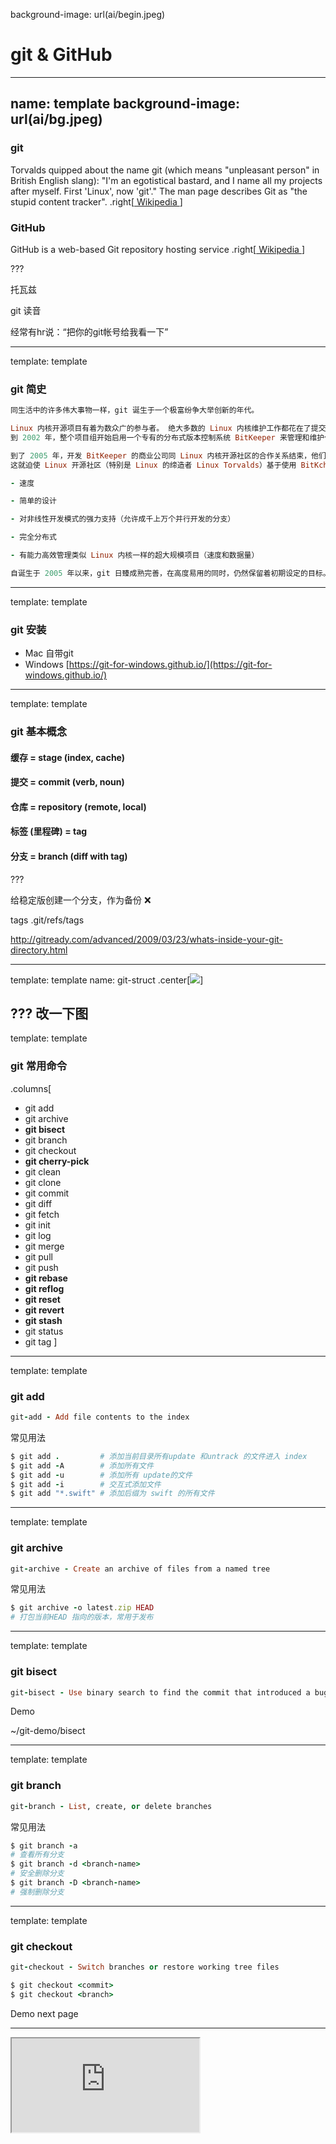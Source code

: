 background-image: url(ai/begin.jpeg)
# git & GitHub

---
name: template
background-image: url(ai/bg.jpeg)
--
### git 
Torvalds quipped about the name git (which means "unpleasant person" in British English slang): "I'm an egotistical bastard, and I name all my projects after myself. First 'Linux', now 'git'." The man page describes Git as "the stupid content tracker". 
.right[[ Wikipedia ](https://en.wikipedia.org/wiki/Git_software)]

### GitHub
GitHub is a web-based Git repository hosting service 
.right[[ Wikipedia ](https://en.wikipedia.org/wiki/GitHub)]


???

托瓦兹

git 读音

经常有hr说：“把你的git帐号给我看一下”

---
template: template
### git 简史

```ruby
同生活中的许多伟大事物一样，git 诞生于一个极富纷争大举创新的年代。

Linux 内核开源项目有着为数众广的参与者。 绝大多数的 Linux 内核维护工作都花在了提交补丁和保存归档的繁琐事务上（1991－2002年间）。
到 2002 年，整个项目组开始启用一个专有的分布式版本控制系统 BitKeeper 来管理和维护代码。

到了 2005 年，开发 BitKeeper 的商业公司同 Linux 内核开源社区的合作关系结束，他们收回了 Linux 内核社区免费使用 BitKeeper 的权力。
这就迫使 Linux 开源社区（特别是 Linux 的缔造者 Linux Torvalds）基于使用 BitKcheper 时的经验教训，开发出自己的版本系统。 他们对新的系统制订了若干目标：

- 速度

- 简单的设计

- 对非线性开发模式的强力支持（允许成千上万个并行开发的分支）

- 完全分布式

- 有能力高效管理类似 Linux 内核一样的超大规模项目（速度和数据量）

自诞生于 2005 年以来，git 日臻成熟完善，在高度易用的同时，仍然保留着初期设定的目标。 它的速度飞快，极其适合管理大项目，有着令人难以置信的非线性分支管理系统
```

---
template: template
### git 安装

- Mac 自带git
- Windows [https://git-for-windows.github.io/](https://git-for-windows.github.io/)


---
template: template
### git 基本概念

#### 缓存 = stage (index, cache)
#### 提交 = commit (verb, noun)
#### 仓库 = repository (remote, local)
#### 标签 (里程碑) = tag 
#### 分支 = branch (diff with tag)

???

给稳定版创建一个分支，作为备份 ❌

tags  .git/refs/tags

http://gitready.com/advanced/2009/03/23/whats-inside-your-git-directory.html


---
template: template
name: git-struct
.center[![](images/git-struct.png)]

???
改一下图
---
template: template
### git 常用命令

.columns[
* git add
* git archive
* **git bisect**
* git branch
* git checkout
* **git cherry-pick**
* git clean
* git clone
* git commit
* git diff
* git fetch
* git init
* git log
* git merge
* git pull
* git push
* **git rebase**
* **git reflog**
* **git reset**
* **git revert**
* **git stash**
* git status
* git tag
]

---
template: template
### git add

```ruby
git-add - Add file contents to the index
```

常见用法
```ruby
$ git add .         # 添加当前目录所有update 和untrack 的文件进入 index
$ git add -A        # 添加所有文件
$ git add -u        # 添加所有 update的文件
$ git add -i        # 交互式添加文件
$ git add "*.swift" # 添加后缀为 swift 的所有文件

```

---
template: template
### git archive

```ruby
git-archive - Create an archive of files from a named tree
```

常见用法
```ruby
$ git archive -o latest.zip HEAD
# 打包当前HEAD 指向的版本，常用于发布
```

---
template: template
### git bisect

```ruby
git-bisect - Use binary search to find the commit that introduced a bug
```

Demo

~/git-demo/bisect

---
template: template
### git branch

```ruby
git-branch - List, create, or delete branches
```

常见用法
```ruby
$ git branch -a
# 查看所有分支
$ git branch -d <branch-name>
# 安全删除分支
$ git branch -D <branch-name>
# 强制删除分支
```

---
template: template
### git checkout

```ruby
git-checkout - Switch branches or restore working tree files
```

```ruby
$ git checkout <commit>
$ git checkout <branch>
```

Demo next page

---

<iframe src="http://pcottle.github.io/learnGitBranching/?gist_level_id=e8aadd8d8b17c711d03f939b8bc1cbd6">

---
template: template
### git cherry-pick

```ruby
git-cherry-pick - Apply the changes introduced by some existing commits
```

---
template: template

<iframe src="http://pcottle.github.io/learnGitBranching/?gist_level_id=e8aadd8d8b17c711d03f939b8bc1cbd6">

???
git cherry-pick C3 C4 C7

---
template: template
### git clean
```ruby
git-clean - Remove untracked files from the working tree
```

常见用法
```ruby
$ git clean -fd
# 删除所有没有加入index 的文件
```

---
template: template
### git clone
```ruby
git-clone - Clone a repository into a new directory
```

常见用法
```ruby
$ git clone <repo-url>
$ git clone <repo-url> <folder-name>
```

---
template: template
### git commit
```ruby
git-commit - Record changes to the repository
```

常见用法
```ruby
$ git commit --amend
# 修改上一次commit 和本次已经加入index的 合并
$ git commit -m '<commit-message>'
```


---
template: template
### git diff
```ruby
git-diff - Show changes between commits, commit and working tree, etc
```

常见用法
```ruby
$ git diff
# 比较 local 和 index 的区别
$ git diff --cached
# 比较 index 和 workspace 的区别
$ git diff HEAD^
# 比较 前一次commit 和 workspace 的区别
```

---
template: template
### git fetch
```ruby
git-fetch - Download objects and refs from another repository
```

常见用法
```ruby
$ git fetch origin
$ git fetch <remote-name>
```

---
template: template
### git init
```ruby
git-init - Create an empty Git repository or reinitialize an existing one
```

```ruby
$ git init
$ git init --bare
# 生成裸库，用于新建服务端仓库
```

---
template: template
### git log
```ruby
git-log - Show commit logs
```

```ruby
$ git log --author=<author-name>
# 查询<author-name> 的commit
$ git log --grep="<keyword>"
# 查询 commit 包含 <keyword>
```

---
template: template
### git merge
```ruby
git-merge - Join two or more development histories together
```

```ruby
                    A---B---C topic
                    /
               D---E---F---G master


$ git merge 


                     A---B---C topic
                    /         \
               D---E---F---G---H master
```


---
template: template
### git pull
```ruby
git-pull - Fetch from and integrate with another repository or a local branch
```
---
template: template
### git push
```ruby
git-push - Update remote refs along with associated objects
```
---
template: template
### git rebase

```ruby
git-rebase - Reapply commits on top of another base tip
```


---
template: template
<iframe src="http://pcottle.github.io/learnGitBranching/?gist_level_id=b167c989b29baa280526f327d5ce46df">

???

git checkout -b bugFix

git commit

git checkout master

git commit

git checkout bugFix

git rebase master

---
template: template
### git reflog

```ruby
git-reflog - Manage reflog information
reflog is short for Reference log
```

---
template: template
### git reset

```ruby
$ git reset [--option] HEAD
```

option |![](images/local.png) | ![](images/index.png) | ![](images/workspace.png)
---------|------------ | ------------- | ------------
soft  |  Content Cell | Content Cell  | Content Cell
hard  |  Content Cell | Content Cell  | Content Cell
不带参数|Content Cell | Content Cell  | Content Cell

---
template: template
### git revert
```ruby
git-revert - Revert some existing commits
```
---
template: template
<iframe src="http://pcottle.github.io/learnGitBranching/?gist_level_id=1f9ca4031a8db73bed093d2c44e382b7">

??? 

git reset HEAD~1

git checkout pushed

git revert HEAD

---
template: template
### git stash
---
template: template
### git status

```ruby
git-status - Show the working tree status
```
---
template: template
### git tag

```ruby
git-tag - Create, list, delete or verify a tag object signed with GPG
```

---
template: template
class: middle, center
### 图书推荐

- [Pro Git](https://progit.org/)
- Git权威指南
- [专为设计师而写的GitHub快速入门教程](http://www.ui.cn/detail/20957.html)

### 交互式教程推荐
- [githug](https://github.com/Gazler/githug)
- [learnGitBranching](https://pcottle.github.io/learnGitBranching/?demo)

---
template: template
### GitHub
.center[![](images/github-logo2.jpg)]

---
template: template
### GitHub
* Introduction
* Search project
* Trending in open source
* Download
* Creat repository and delete repository
* **Github page**
* Gist
* Gitbook
* **Star and fork repository**
* **Create issue**
* **Pull request**
* Github wiki
* Github organization
* Cooperate with people 

---
template: template
### Introduction

GitHub是一个利用Git进行版本控制、专门用于存放软件代码与内容的共享虚拟主机服务。它由GitHub公司（曾称Logical Awesome）的开发者Chris Wanstrath、PJ Hyett和Tom Preston-Werner使用Ruby on Rails编写而成。

截止到2016年4月，GitHub已经有超过1400万注册用户和3500万代码仓库。事实上已经成为了世界上最大的代码存放网站和开源社区。
.right[[ Wikipedia ](https://en.wikipedia.org/wiki/GitHub)]

---
template: template
### Search project

如何在3500万代码库中找到我们想要的代码，学习一下或者是拿来主义，如何搜索代码下面我们就来看个例子🌰

[GitHub search ios](https://github.com/search?q=ios&ref=opensearch)

---
.full[.center[![](images/github-search.png)]]

???
orange color #ff6633

---
template: template
### Trending in open source

如果不知道要搜索什么，就只想随便看看最近流行什么

世界那么大，我想随便看看 **[https://github.com/trending](https://github.com/trending)**
---
template: template
### Download code

- clone 仓库
- 下载所有代码
- 下载一部分代码 [gitzip](bumaociyuan.github.io/gitzip)
---
template: template
### Creat repository and delete repository
如何新建仓库，删除仓库
---
template: template
### **Github page**
- Personal blog http://bumaociyuan.github.io 
- Project github page http://bumaociyuan.github.io/gitzip

.center[## Demo 搭建一个GitHub Page 的个人 blog]

* Fork [https://github.com/mojombo/mojombo.github.io](https://github.com/mojombo/mojombo.github.io)
* 重命名仓库 `git-demonstration.github.io`
* 删除 `_post` 中所有的文件
* 写下第一篇 blog
* 删除 `index.html` 中无用的tag
* 删除 `CNAME`
* 稍等片刻访问 [git-demonstration.github.io](http://git-demonstration.github.io)

---
template: template
### Gist ( GFWed )
GitHub 提供的在线代码片段管理服务
[https://gist.github.com/](https://gist.github.com/)

---
template: template
### Gitbook

GitBook is where you create, write and organize documentation and books with your team.

[https://www.gitbook.com/](https://www.gitbook.com)

---
template: template
### Star and fork repository , update fork
### Create issue
### Send pull request
### Merge pull request

Demo


---
template: template
### Github wiki

Every GitHub repository comes equipped with a section for hosting documentation, called a wiki.

[iOS-style-guide wiki](https://github.com/asiainfomobile/iOS-style-guide/wiki/Xcode)
---
template: template
### Github organization

[AsiaInfo](https://github.com/asiainfomobile)

---
template: template
### Cooperate with people ( organization or add people to collaboration )

---
template: template
### Setup git server
* On linux [git-scm](https://git-scm.com/book/en/v2/Git-on-the-Server-Setting-Up-the-Server)
* private repository ( free private repository: bitbucket, git on 360 driver )


---
background-image: url(ai/end.jpeg)
class: top, center

